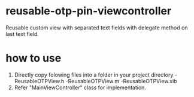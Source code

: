 # reusable-otp-pin-viewcontroller
Reusable custom view with separated text fields with delegate method on last text field.
# how to use
1. Directly copy folowing files into a folder in your project directory
-ReusableOTPView.h
-ReusableOTPView.m
-ReusableOTPView.xib
2. Refer "MainViewController" class for implementation.
